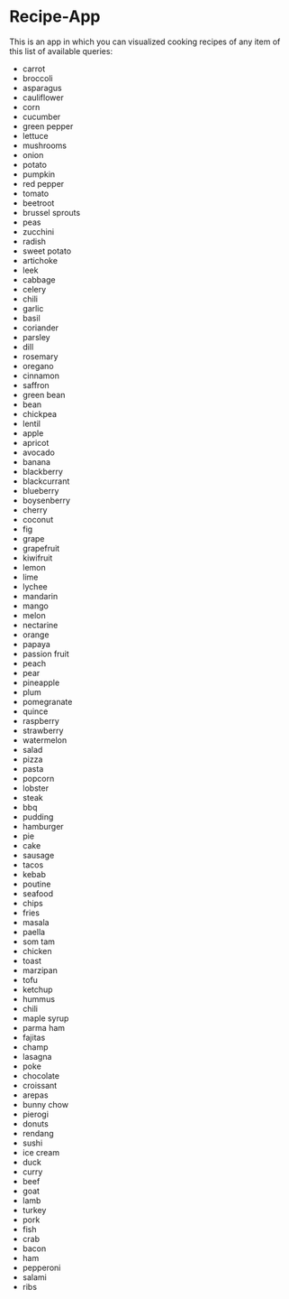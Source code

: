 # Recipe-App

This is an app in which you can visualized cooking recipes of any item of this list of available queries:

- carrot
- broccoli
- asparagus
- cauliflower
- corn
- cucumber
- green pepper
- lettuce
- mushrooms
- onion
- potato
- pumpkin
- red pepper
- tomato
- beetroot
- brussel sprouts
- peas
- zucchini
- radish
- sweet potato
- artichoke
- leek
- cabbage
- celery
- chili
- garlic
- basil
- coriander
- parsley
- dill
- rosemary
- oregano
- cinnamon
- saffron
- green bean
- bean
- chickpea
- lentil
- apple
- apricot
- avocado
- banana
- blackberry
- blackcurrant
- blueberry
- boysenberry
- cherry
- coconut
- fig
- grape
- grapefruit
- kiwifruit
- lemon
- lime
- lychee
- mandarin
- mango
- melon
- nectarine
- orange
- papaya
- passion fruit
- peach
- pear
- pineapple
- plum
- pomegranate
- quince
- raspberry
- strawberry
- watermelon
- salad
- pizza
- pasta
- popcorn
- lobster
- steak
- bbq
- pudding
- hamburger
- pie
- cake
- sausage
- tacos
- kebab
- poutine
- seafood
- chips
- fries
- masala
- paella
- som tam
- chicken
- toast
- marzipan
- tofu
- ketchup
- hummus
- chili
- maple syrup
- parma ham
- fajitas
- champ
- lasagna
- poke
- chocolate
- croissant
- arepas
- bunny chow
- pierogi
- donuts
- rendang
- sushi
- ice cream
- duck
- curry
- beef
- goat
- lamb
- turkey
- pork
- fish
- crab
- bacon
- ham
- pepperoni
- salami
- ribs
